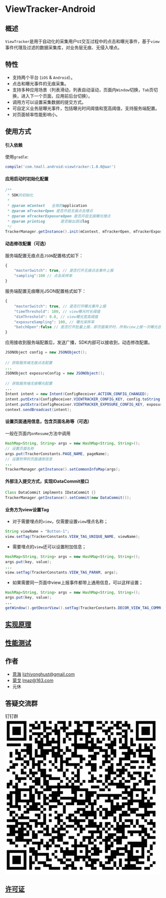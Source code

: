 # ViewTracker-Android

## 概述

`ViewTracker`是用于自动化的采集用户`UI`交互过程中的点击和曝光事件，基于`view`事件代理及过滤的数据采集库，对业务层无痕、无侵入埋点。

## 特性

* 支持两个平台 (`iOS` & `Android`）。
* 点击和曝光事件的无痕采集。
* 支持多种应用场景（列表滑动，列表自动滚动，页面内`Window`切换，`Tab`页切换，进入下一个页面，应用前后台切换）。
* 调用方可以设置采集数据的提交方式。
* 可自定义业务层曝光事件，包括曝光时间阈值和宽高阈值，支持服务端配置。
* 对页面帧率性能影响小。

## 使用方式

#### 引入依赖

使用`gradle`:

```groovy
compile('com.tmall.android:viewtracker:1.0.0@aar')
```


#### 应用启动时初始化配置

```java
/**
 * SDK的初始化
 *
 * @param mContext   全局的application
 * @param mTrackerOpen 是否开启无痕点击埋点
 * @param mTrackerExposureOpen 是否开启无痕曝光埋点
 * @param printLog       是否输出调试log
 */
TrackerManager.getInstance().init(mContext, mTrackerOpen, mTrackerExposureOpen, printLog);
```

#### 动态修改配置（可选）

服务端配置无痕点击`JSON`配置格式如下：

```js
{
    "masterSwitch": true, // 是否打开无痕点击事件上报
    "sampling":100 // 点击采样率
}
```
服务端配置无痕曝光JSON配置格式如下：

```js
{
    "masterSwitch": true, // 是否打开曝光事件上报
    "timeThreshold": 100, // view曝光时长阈值
    "dimThreshold": 0.8, // view曝光宽高阈值
    "exposureSampling": 100, // 曝光采样率
    "batchOpen":false // 是否打开批量上报，即页面离开时，所有view上报一次曝光总时长
}
```

应用接收到服务端配置后，发送广播，SDK内部可以接收到，动态修改配置。
```java
JSONObject config = new JSONObject();

// 获取服务端无痕点击配置
...
JSONObject exposureConfig = new JSONObject();

// 获取服务端无痕曝光配置
...
Intent intent = new Intent(ConfigReceiver.ACTION_CONFIG_CHANGED);
intent.putExtra(ConfigReceiver.VIEWTRACKER_CONFIG_KEY, config.toString());
intent.putExtra(ConfigReceiver.VIEWTRACKER_EXPOSURE_CONFIG_KEY, exposureConfig.toString());
context.sendBroadcast(intent);
```

#### 设置页面通用信息，包含页面名称等（可选）

一般在页面内`onResume`方法中调用

```java
HashMap<String, String> args = new HashMap<String, String>();
// 设置页面名称
args.put(TrackerConstants.PAGE_NAME, pageName);
// 设置附带的页面通用信息
...
TrackerManager.getInstance().setCommonInfoMap(args);
```

#### 外部注入提交方式，实现IDataCommit接口

```java
Class DataCommit implments IDataCommit {}
TrackerManager.getInstance().setCommit(new DataCommit());
```

#### 业务方为view设置Tag

* 对于需要埋点的`view`，仅需要设置`view`埋点名称；

```java
String viewName = "Button-1";
view.setTag(TrackerConstants.VIEW_TAG_UNIQUE_NAME, viewName);
```

* 需要埋点的`view`还可以设置附加信息；

```java
HashMap<String, String> args = new HashMap<String, String>();
args.put(key, value);
...
view.setTag(TrackerConstants.VIEW_TAG_PARAM, args);
```

* 如果需要同一页面中view上报事件都带上通用信息，可以这样设置；

```java
HashMap<String, String> args = new HashMap<String, String>();
args.put(key, value);
...
getWindow().getDecorView().setTag(TrackerConstants.DECOR_VIEW_TAG_COMMON_INFO, args);
```

## [实现原理](Docs/viewtracker_principle_CN.md)

## [性能测试](Docs/viewtracker_performance_CN.md)

## 作者

- [意海](https://github.com/deanhust) lizhiyonghust@gmail.com
- [蒙戈](https://github.com/denneyliu)
lmaz@163.com
- 元休

## 答疑交流群

钉钉群
![](viewtracker/qr-code/dingtalk-for-qa.png)

## [许可证](LICENSE.txt)
